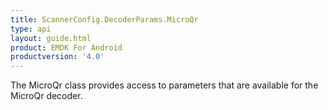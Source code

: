 ```yaml
---
title: ScannerConfig.DecoderParams.MicroQr
type: api
layout: guide.html
product: EMDK For Android
productversion: '4.0'
---
```



The MicroQr class provides access to parameters that are available
 for the MicroQr decoder.












